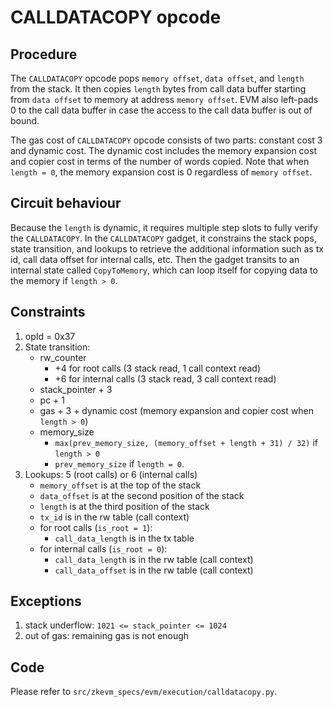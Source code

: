 # CALLDATACOPY opcode

## Procedure

The `CALLDATACOPY` opcode pops `memory offset`, `data offset`, and `length` from the stack.
It then copies `length` bytes from call data buffer starting from `data offset` to memory at
address `memory offset`. EVM also left-pads 0 to the call data buffer in case the access to the
call data buffer is out of bound.

The gas cost of `CALLDATACOPY` opcode consists of two parts: constant cost 3 and dynamic cost.
The dynamic cost includes the memory expansion cost and copier cost in terms of the number of
words copied. Note that when `length = 0`, the memory expansion cost is 0 regardless of
`memory offset`.

## Circuit behaviour

Because the `length` is dynamic, it requires multiple step slots to fully verify the `CALLDATACOPY`.
In the `CALLDATACOPY` gadget, it constrains the stack pops, state transition, and lookups to
retrieve the additional information such as tx id, call data offset for internal calls, etc.
Then the gadget transits to an internal state called `CopyToMemory`, which can loop itself for
copying data to the memory if `length > 0`.

## Constraints

1. opId = 0x37
2. State transition:
   - rw_counter
        - +4 for root calls (3 stack read, 1 call context read)
        - +6 for internal calls (3 stack read, 3 call context read)
   - stack_pointer + 3
   - pc + 1
   - gas + 3 + dynamic cost (memory expansion and copier cost when `length > 0`)
   - memory_size
        - `max(prev_memory_size, (memory_offset + length + 31) / 32)` if `length > 0`
        - `prev_memory_size` if `length = 0`.
3. Lookups: 5 (root calls) or 6 (internal calls)
   - `memory_offset` is at the top of the stack
   - `data_offset` is at the second position of the stack
   - `length` is at the third position of the stack
   - `tx_id` is in the rw table (call context)
   - for root calls (`is_root = 1`):
        - `call_data_length` is in the tx table
   - for internal calls (`is_root = 0`):
        - `call_data_length` is in the rw table (call context)
        - `call_data_offset` is in the rw table (call context)

## Exceptions

1. stack underflow: `1021 <= stack_pointer <= 1024`
2. out of gas: remaining gas is not enough

## Code

Please refer to `src/zkevm_specs/evm/execution/calldatacopy.py`.
